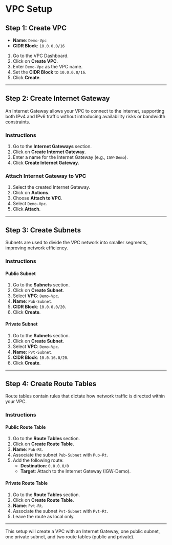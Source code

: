 # VPC Setup

## Step 1: Create VPC
- **Name**: `Demo-Vpc`
- **CIDR Block**: `10.0.0.0/16`

1. Go to the VPC Dashboard.
2. Click on **Create VPC**.
3. Enter `Demo-Vpc` as the VPC name.
4. Set the **CIDR Block** to `10.0.0.0/16`.
5. Click **Create**.

---

## Step 2: Create Internet Gateway

An Internet Gateway allows your VPC to connect to the internet, supporting both IPv4 and IPv6 traffic without introducing availability risks or bandwidth constraints.

### Instructions
1. Go to the **Internet Gateways** section.
2. Click on **Create Internet Gateway**.
3. Enter a name for the Internet Gateway (e.g., `IGW-Demo`).
4. Click **Create Internet Gateway**.

### Attach Internet Gateway to VPC
1. Select the created Internet Gateway.
2. Click on **Actions**.
3. Choose **Attach to VPC**.
4. Select `Demo-Vpc`.
5. Click **Attach**.

---

## Step 3: Create Subnets

Subnets are used to divide the VPC network into smaller segments, improving network efficiency.

### Instructions

#### Public Subnet
1. Go to the **Subnets** section.
2. Click on **Create Subnet**.
3. Select **VPC**: `Demo-Vpc`.
4. **Name**: `Pub-Subnet`.
5. **CIDR Block**: `10.0.0.0/20`.
6. Click **Create**.

#### Private Subnet
1. Go to the **Subnets** section.
2. Click on **Create Subnet**.
3. Select **VPC**: `Demo-Vpc`.
4. **Name**: `Pvt-Subnet`.
5. **CIDR Block**: `10.0.16.0/20`.
6. Click **Create**.

---

## Step 4: Create Route Tables

Route tables contain rules that dictate how network traffic is directed within your VPC.

### Instructions

#### Public Route Table
1. Go to the **Route Tables** section.
2. Click on **Create Route Table**.
3. **Name**: `Pub-Rt`.
4. Associate the subnet `Pub-Subnet` with `Pub-Rt`.
5. Add the following route:
   - **Destination**: `0.0.0.0/0`
   - **Target**: Attach to the Internet Gateway (IGW-Demo).

#### Private Route Table
1. Go to the **Route Tables** section.
2. Click on **Create Route Table**.
3. **Name**: `Pvt-Rt`.
4. Associate the subnet `Pvt-Subnet` with `Pvt-Rt`.
5. Leave the route as local only.

---

This setup will create a VPC with an Internet Gateway, one public subnet, one private subnet, and two route tables (public and private).
